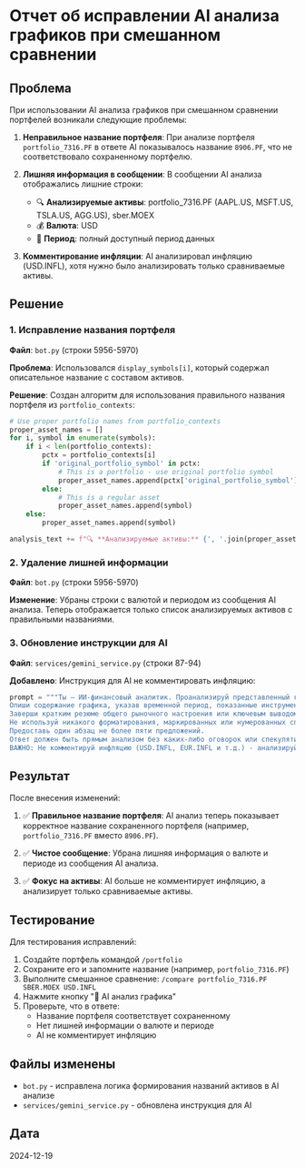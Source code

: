 # Отчет об исправлении AI анализа графиков при смешанном сравнении

## Проблема

При использовании AI анализа графиков при смешанном сравнении портфелей возникали следующие проблемы:

1. **Неправильное название портфеля**: При анализе портфеля `portfolio_7316.PF` в ответе AI показывалось название `8906.PF`, что не соответствовало сохраненному портфелю.

2. **Лишняя информация в сообщении**: В сообщении AI анализа отображались лишние строки:
   - 🔍 **Анализируемые активы**: portfolio_7316.PF (AAPL.US, MSFT.US, TSLA.US, AGG.US), sber.MOEX
   - 💰 **Валюта**: USD
   - 📅 **Период**: полный доступный период данных

3. **Комментирование инфляции**: AI анализировал инфляцию (USD.INFL), хотя нужно было анализировать только сравниваемые активы.

## Решение

### 1. Исправление названия портфеля

**Файл**: `bot.py` (строки 5956-5970)

**Проблема**: Использовался `display_symbols[i]`, который содержал описательное название с составом активов.

**Решение**: Создан алгоритм для использования правильного названия портфеля из `portfolio_contexts`:

```python
# Use proper portfolio names from portfolio_contexts
proper_asset_names = []
for i, symbol in enumerate(symbols):
    if i < len(portfolio_contexts):
        pctx = portfolio_contexts[i]
        if 'original_portfolio_symbol' in pctx:
            # This is a portfolio - use original portfolio symbol
            proper_asset_names.append(pctx['original_portfolio_symbol'])
        else:
            # This is a regular asset
            proper_asset_names.append(symbol)
    else:
        proper_asset_names.append(symbol)

analysis_text += f"🔍 **Анализируемые активы:** {', '.join(proper_asset_names)}"
```

### 2. Удаление лишней информации

**Файл**: `bot.py` (строки 5956-5970)

**Изменение**: Убраны строки с валютой и периодом из сообщения AI анализа. Теперь отображается только список анализируемых активов с правильными названиями.

### 3. Обновление инструкции для AI

**Файл**: `services/gemini_service.py` (строки 87-94)

**Добавлено**: Инструкция для AI не комментировать инфляцию:

```python
prompt = """Ты — ИИ-финансовый аналитик. Проанализируй представленный график, сфокусировавшись на ключевых трендах и метриках. 
Опиши содержание графика, указав временной период, показанные инструменты и значительные ценовые движения. 
Заверши кратким резюме общего рыночного настроения или ключевым выводом. 
Не используй никакого форматирования, маркированных или нумерованных списков. 
Предоставь один абзац не более пяти предложений. 
Ответ должен быть прямым анализом без каких-либо оговорок или спекулятивных формулировок.
ВАЖНО: Не комментируй инфляцию (USD.INFL, EUR.INFL и т.д.) - анализируй только сравниваемые активы."""
```

## Результат

После внесения изменений:

1. ✅ **Правильное название портфеля**: AI анализ теперь показывает корректное название сохраненного портфеля (например, `portfolio_7316.PF` вместо `8906.PF`).

2. ✅ **Чистое сообщение**: Убрана лишняя информация о валюте и периоде из сообщения AI анализа.

3. ✅ **Фокус на активы**: AI больше не комментирует инфляцию, а анализирует только сравниваемые активы.

## Тестирование

Для тестирования исправлений:

1. Создайте портфель командой `/portfolio`
2. Сохраните его и запомните название (например, `portfolio_7316.PF`)
3. Выполните смешанное сравнение: `/compare portfolio_7316.PF SBER.MOEX USD.INFL`
4. Нажмите кнопку "🤖 AI анализ графика"
5. Проверьте, что в ответе:
   - Название портфеля соответствует сохраненному
   - Нет лишней информации о валюте и периоде
   - AI не комментирует инфляцию

## Файлы изменены

- `bot.py` - исправлена логика формирования названий активов в AI анализе
- `services/gemini_service.py` - обновлена инструкция для AI

## Дата

2024-12-19
